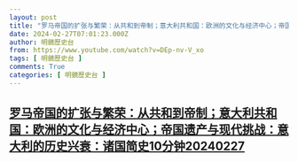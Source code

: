```yaml
---
layout: post
title: "罗马帝国的扩张与繁荣：从共和到帝制；意大利共和国：欧洲的文化与经济中心；帝国遗产与现代挑战：意大利的历史兴衰：诸国简史10分钟20240227"
date: 2024-02-27T07:01:23.000Z
author: 明鏡歷史台
from: https://www.youtube.com/watch?v=DEp-nv-V_xo
tags: [ 明鏡歷史台 ]
comments: True
categories: [ 明鏡歷史台 ]
---
```

<!--1709017283000-->
[罗马帝国的扩张与繁荣：从共和到帝制；意大利共和国：欧洲的文化与经济中心；帝国遗产与现代挑战：意大利的历史兴衰：诸国简史10分钟20240227](https://www.youtube.com/watch?v=DEp-nv-V_xo)
------

<div>

</div>
